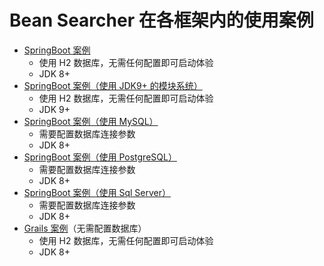 # Bean Searcher 在各框架内的使用案例

* [SpringBoot 案例](./spring-boot-demo)
  - 使用 H2 数据库，无需任何配置即可启动体验
  - JDK 8+
* [SpringBoot 案例（使用 JDK9+ 的模块系统）](./bs-demo-jdkmods)
  - 使用 H2 数据库，无需任何配置即可启动体验
  - JDK 9+
* [SpringBoot 案例（使用 MySQL）](./bs-demo-mysql)
  - 需要配置数据库连接参数
  - JDK 8+
* [SpringBoot 案例（使用 PostgreSQL）](./bs-demo-pgsql)
  - 需要配置数据库连接参数
  - JDK 8+
* [SpringBoot 案例（使用 Sql Server）](./bs-demo-sqlserver)
  - 需要配置数据库连接参数
  - JDK 8+
* [Grails 案例](./bs-demo-grails)（无需配置数据库）
  - 使用 H2 数据库，无需任何配置即可启动体验
  - JDK 8+
